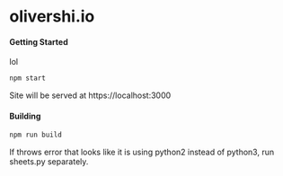# olivershi.io

#### Getting Started
lol

```bash
npm start
```
Site will be served at https://localhost:3000

#### Building

```bash
npm run build
```

If throws error that looks like it is using python2 instead of python3, run sheets.py separately.
